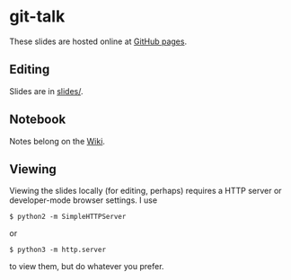 git-talk
========

These slides are hosted online at [GitHub pages](http://nathantypanski.github.io/git-talk).

## Editing

Slides are in [slides/](./slides).

## Notebook

Notes belong on the [Wiki](https://github.com/nathantypanski/git-talk/wiki).

## Viewing

Viewing the slides locally (for editing, perhaps) requires a HTTP server or developer-mode browser settings. I use

```
$ python2 -m SimpleHTTPServer
```

or

```
$ python3 -m http.server
```

to view them, but do whatever you prefer.
